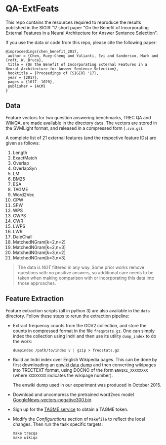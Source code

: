# QA-ExtFeats

This repo contains the resources required to reproduce the results published in the SIGIR '17 short paper "On the Benefit of Incorporating External Features in a Neural Architecture for Answer Sentence Selection".

If you use the data or code from this repo, please cite the following paper:
```
@inproceedings{chen_benefit_2017,
 author = {Chen, Ruey-Cheng and Yulianti, Evi and Sanderson, Mark and Croft, W. Bruce},
 title = {On the Benefit of Incorporating External Features in a Neural Architecture for Answer Sentence Selection},
 booktitle = {Proceedings of {SIGIR} '17},
 year = {2017},
 pages = {1017--1020},
 publisher = {ACM}
} 
```

## Data ##

Feature vectors for two question answering benchmarks, TREC QA and WikiQA, are made available in the directory `data`.
The vectors are stored in the SVMLight format, and released in a compressed form (`.svm.gz`).

A complete list of 21 external features (and the respective feature IDs) are given as follows:

1. Length
2. ExactMatch
3. Overlap
4. OverlapSyn
5. LM
6. BM25
7. ESA
8. TAGME
9. Word2Vec
10. CPW
11. SPW
12. WPS
13. CWPS
14. CWR
15. LWPS
16. LWR
17. DaleChall
18. MatchedNGram[k=2,n=2]
19. MatchedNGram[k=2,n=3]
20. MatchedNGram[k=3,n=2]
21. MatchedNGram[k=3,n=3]

> The data is _NOT_ filtered in any way.  Some prior works remove questions with no positive answers, so additional care needs to be taken when making comparison with or incorporating this data into those approaches.

## Feature Extraction ##

Feature extraction scripts (all in python 3) are also available in the `data` directory. 
Follow these steps to rerun the extraction pipeline:

- Extract frequency counts from the GOV2 collection, and store the counts in compressed format
  in the file `freqstats.gz`. One can simply index the collection using Indri and then use its
  utility `dump_index` to do the work:

      dumpindex /path/to/index v | gzip > freqstats.gz
   
- Build an Indri index over English Wikipedia pages. This can be done by first downloading an [enwiki data
  dump](https://dumps.wikimedia.org/enwiki/) and then converting wikipages into TRECTEXT format,
  using DOCNO of the form `ENWIKI_XXXXXXXX` (where `XXXXXXXX` indicates the wikipage number).
  
  The enwiki dump used in our experiment was produced in October 2015.
  
- Download and uncompress the pretrained word2vec model [GoogleNews-vectors-negative300.bin](https://drive.google.com/file/d/0B7XkCwpI5KDYNlNUTTlSS21pQmM/edit?usp=sharing)
  
- Sign up for the [TAGME service](https://tagme.d4science.org/tagme/) to obtain a TAGME token.
  
- Modify the _Configurations_ section of `Makefile` to reflect the local changes.
  Then run the task specific targets:

      make trecqa
      make wikiqa
